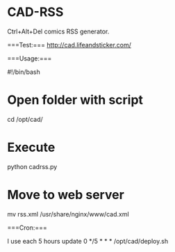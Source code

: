 CAD-RSS
=======

Ctrl+Alt+Del comics RSS generator.

===Test:===
http://cad.lifeandsticker.com/


===Usage:===

#!/bin/bash
# Open folder with script
cd /opt/cad/
# Execute
python cadrss.py
# Move to web server
mv rss.xml /usr/share/nginx/www/cad.xml

===Cron:===

I use each 5 hours update
0 */5 * * * /opt/cad/deploy.sh
